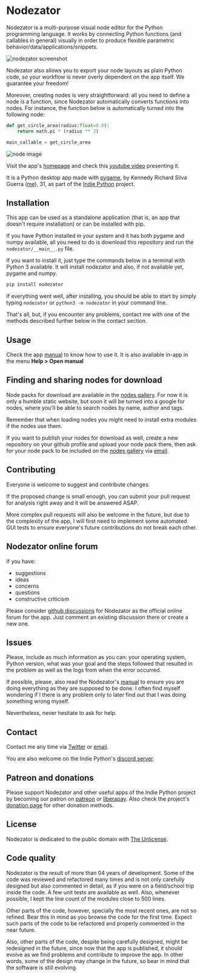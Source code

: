 # Nodezator

Nodezator is a multi-purpose visual node editor for the Python programming language. It works by connecting Python functions (and callables in general) visually in order to produce flexible parametric behavior/data/applications/snippets.

![nodezator screenshot](https://nodezator.com/images/screenshot.png)

Nodezator also allows you to export your node layouts as plain Python code, so your workflow is never overly dependent on the app itself. We guarantee your freedom!

Moreover, creating nodes is very straightforward: all you need to define a node is a function, since Nodezator automatically converts functions into nodes. For instance, the function below is automatically turned into the following node:

```python
def get_circle_area(radius:float=0.0):
    return math.pi * (radius ** 2)

main_callable = get_circle_area
```

![node image](https://nodezator.com/images/get_circle_area_node.png)

Visit the app's [homepage][] and check this [youtube video][] presenting it.

It is a Python desktop app made with [pygame][], by Kennedy Richard Silva Guerra ([me][]), 31, as part of the [Indie Python][] project.


## Installation

This app can be used as a standalone application (that is, an app that doesn't require installation) or can be installed with pip.

If you have Python installed in your system and it has both pygame and numpy available, all you need to do is download this repository and run the `nodezator/__main__.py` file.

If you want to install it, just type the commands below in a terminal with Python 3 available. It will install nodezator and also, if not available yet, pygame and numpy.
 
```bash
pip install nodezator
```

If everything went well, after installing, you should be able to start by simply typing `nodezator` or `python3 -m nodezator` in your command line.

That's all, but, if you encounter any problems, contact me with one of the methods described further below in the contact section.


## Usage

Check the app [manual][] to know how to use it. It is also available in-app in the menu **Help > Open manual**


## Finding and sharing nodes for download

Node packs for download are available in the [nodes gallery][]. For now it is only a humble static website, but soon it will be turned into a google for nodes, where you'll be able to search nodes by name, author and tags.

Remember that when loading nodes you might need to install extra modules if the nodes use them.

If you want to publish your nodes for download as well, create a new repository on your github profile and upload your node pack there, then ask for your node pack to be included on the [nodes gallery][] via [email][].


## Contributing

Everyone is welcome to suggest and contribute changes.

If the proposed change is small enough, you can submit your pull request for analysis right away and it will be answered ASAP.

More complex pull requests will also be welcome in the future, but due to the complexity of the app, I will first need to implement some automated GUI tests to ensure everyone's future contributions do not break each other.


## Nodezator online forum

If you have:

  - suggestions
  - ideas
  - concerns
  - questions
  - constructive criticism

Please consider [github discussions][] for Nodezator as the official online forum for the app. Just comment an existing discussion there or create a new one.


## Issues

Please, include as much information as you can: your operating system, Python version, what was your goal and the steps followed that resulted in the problem as well as the logs from when the error occurred.

If possible, please, also read the Nodezator's [manual][] to ensure you are doing everything as they are supposed to be done. I often find myself wondering if I there is any problem only to later find out that I was doing something wrong myself.

Nevertheless, never hesitate to ask for help.


## Contact

Contact me any time via [Twitter][] or [email][].

You are also welcome on the Indie Python's [discord server].


## Patreon and donations

Please support Nodezator and other useful apps of the Indie Python project by becoming our patron on [patreon][] or [liberapay][]. Also check the project's [donation page][] for other donation methods.

## License

Nodezator is dedicated to the public domain with [The Unlicense][].

## Code quality

Nodezator is the result of more than 04 years of development. Some of the code was reviewed and refactored many times and is not only carefully designed but also commented in detail, as if you were on a field/school trip inside the code. A few unit tests are available as well. Also, whenever possible, I kept the line count of the modules close to 500 lines.

Other parts of the code, however, specially the most recent ones, are not so refined. Bear this in mind as you browse the code for the first time. Expect such parts of the code to be refactored and properly commented in the near future.

Also, other parts of the code, despite being carefully designed, might be redesigned in the future, since now that the app is published, it should evolve as we find problems and contribute to improve the app. In other words, some of the design may change in the future, so bear in mind that the software is still evolving.


[homepage]: https://nodezator.com
[youtube video]: https://www.youtube.com/watch?v=GlQJvuU7Z_8
[pygame]: https://pygame.org
[me]: https://kennedyrichard.com
[Indie Python]: https://indiepython.com
[manual]: https://manual.nodezator.com
[nodes gallery]: https://gallery.nodezator.com
[github discussions]: https://github.com/IndiePython/nodezator/discussions
[Twitter]: https://twitter.com/KennedyRichard
[email]: mailto:kennedy@kennedyrichard.com
[discord server]: https://indiepython.com/discord
[patreon]: https://patreon.com/KennedyRichard
[liberapay]: https://liberapay.com/KennedyRichard
[donation page]: https://indiepython.com/donate
[The Unlicense]: https://unlicense.org/
